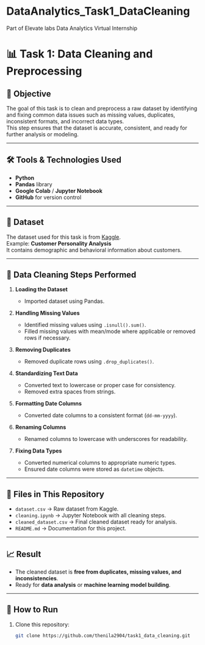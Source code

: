 # DataAnalytics_Task1_DataCleaning
Part of Elevate labs Data Analytics Virtual Internship
# 📊 Task 1: Data Cleaning and Preprocessing

## 🎯 Objective
The goal of this task is to clean and preprocess a raw dataset by identifying and fixing common data issues such as missing values, duplicates, inconsistent formats, and incorrect data types.  
This step ensures that the dataset is accurate, consistent, and ready for further analysis or modeling.

---

## 🛠 Tools & Technologies Used
- **Python**
- **Pandas** library
- **Google Colab** / **Jupyter Notebook**
- **GitHub** for version control

---

## 📂 Dataset
The dataset used for this task is from [Kaggle](https://www.kaggle.com/).  
Example: **Customer Personality Analysis**  
It contains demographic and behavioral information about customers.  

---

## 🧹 Data Cleaning Steps Performed
1. **Loading the Dataset**
   - Imported dataset using Pandas.

2. **Handling Missing Values**
   - Identified missing values using `.isnull().sum()`.
   - Filled missing values with mean/mode where applicable or removed rows if necessary.

3. **Removing Duplicates**
   - Removed duplicate rows using `.drop_duplicates()`.

4. **Standardizing Text Data**
   - Converted text to lowercase or proper case for consistency.
   - Removed extra spaces from strings.

5. **Formatting Date Columns**
   - Converted date columns to a consistent format (`dd-mm-yyyy`).

6. **Renaming Columns**
   - Renamed columns to lowercase with underscores for readability.

7. **Fixing Data Types**
   - Converted numerical columns to appropriate numeric types.
   - Ensured date columns were stored as `datetime` objects.

---

## 📁 Files in This Repository
- `dataset.csv` → Raw dataset from Kaggle.
- `cleaning.ipynb` → Jupyter Notebook with all cleaning steps.
- `cleaned_dataset.csv` → Final cleaned dataset ready for analysis.
- `README.md` → Documentation for this project.

---

## 📈 Result
- The cleaned dataset is **free from duplicates, missing values, and inconsistencies**.
- Ready for **data analysis** or **machine learning model building**.

---

## 🚀 How to Run
1. Clone this repository:
   ```bash
   git clone https://github.com/thenila2904/task1_data_cleaning.git

